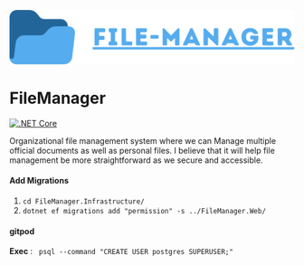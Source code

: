 
![Expense Tracker Logo](file-manager-icon.svg)



# FileManager

[![.NET Core](https://github.com/BirajMainali/FileManager/actions/workflows/dotnet.yml/badge.svg)](https://github.com/BirajMainali/FileManager/actions/workflows/dotnet.yml)

Organizational file management system where we can Manage multiple official documents as well as personal files. I believe that it will help file management be more straightforward as we secure and accessible.

#### Add Migrations

1. `cd FileManager.Infrastructure/`
2. `dotnet ef migrations add "permission" -s ../FileManager.Web/`


#### gitpod
**Exec** : ` psql --command "CREATE USER postgres SUPERUSER;"`



